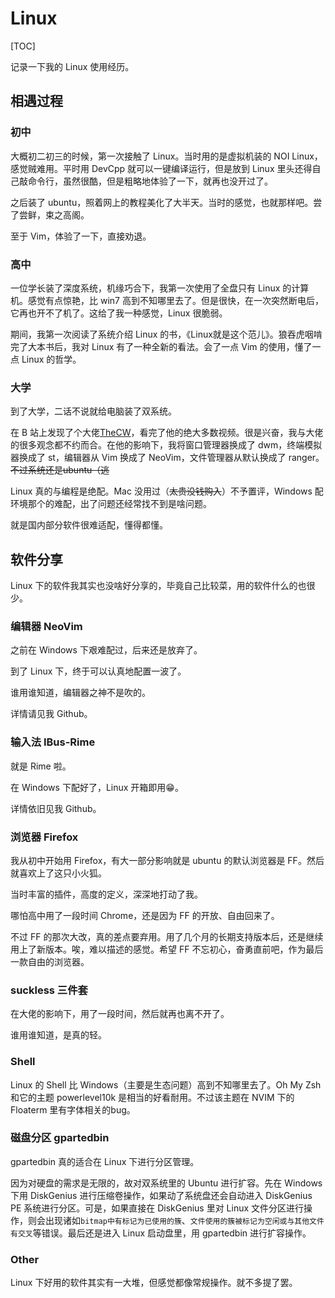 # Linux

[TOC]

记录一下我的 Linux 使用经历。

## 相遇过程

### 初中

大概初二初三的时候，第一次接触了 Linux。当时用的是虚拟机装的 NOI Linux，感觉贼难用。平时用 DevCpp 就可以一键编译运行，但是放到 Linux 里头还得自己敲命令行，虽然很酷，但是粗略地体验了一下，就再也没开过了。

之后装了 ubuntu，照着网上的教程美化了大半天。当时的感觉，也就那样吧。尝了尝鲜，束之高阁。

至于 Vim，体验了一下，直接劝退。

### 高中

一位学长装了深度系统，机缘巧合下，我第一次使用了全盘只有 Linux 的计算机。感觉有点惊艳，比 win7 高到不知哪里去了。但是很快，在一次突然断电后，它再也开不了机了。这给了我一种感觉，Linux 很脆弱。

期间，我第一次阅读了系统介绍 Linux 的书，《Linux就是这个范儿》。狼吞虎咽啃完了大本书后，我对 Linux 有了一种全新的看法。会了一点 Vim 的使用，懂了一点 Linux 的哲学。

### 大学

到了大学，二话不说就给电脑装了双系统。

在 B 站上发现了个大佬[TheCW](https://space.bilibili.com/13081489)，看完了他的绝大多数视频。很是兴奋，我与大佬的很多观念都不约而合。在他的影响下，我将窗口管理器换成了 dwm，终端模拟器换成了 st，编辑器从 Vim 换成了 NeoVim，文件管理器从默认换成了 ranger。~~不过系统还是ubuntu（逃~~

Linux 真的与编程是绝配。Mac 没用过（~~太贵没钱购入~~）不予置评，Windows 配环境那个的难配，出了问题还经常找不到是啥问题。

就是国内部分软件很难适配，懂得都懂。

## 软件分享

Linux 下的软件我其实也没啥好分享的，毕竟自己比较菜，用的软件什么的也很少。

### 编辑器 NeoVim

之前在 Windows 下艰难配过，后来还是放弃了。

到了 Linux 下，终于可以认真地配置一波了。

谁用谁知道，编辑器之神不是吹的。

详情请见我 Github。

### 输入法 IBus-Rime

就是 Rime 啦。

在 Windows 下配好了，Linux 开箱即用😁。

详情依旧见我 Github。

### 浏览器 Firefox

我从初中开始用 Firefox，有大一部分影响就是 ubuntu 的默认浏览器是 FF。然后就喜欢上了这只小火狐。

当时丰富的插件，高度的定义，深深地打动了我。

哪怕高中用了一段时间 Chrome，还是因为 FF 的开放、自由回来了。

不过 FF 的那次大改，真的差点要弃用。用了几个月的长期支持版本后，还是继续用上了新版本。唉，难以描述的感觉。希望 FF 不忘初心，奋勇直前吧，作为最后一款自由的浏览器。

### suckless 三件套

在大佬的影响下，用了一段时间，然后就再也离不开了。

谁用谁知道，是真的轻。

### Shell

Linux 的 Shell 比 Windows（主要是生态问题）高到不知哪里去了。Oh My Zsh 和它的主题 powerlevel10k 是相当的好看耐用。不过该主题在 NVIM 下的 Floaterm 里有字体相关的bug。

### 磁盘分区 gpartedbin

gpartedbin 真的适合在 Linux 下进行分区管理。

因为对硬盘的需求是无限的，故对双系统里的 Ubuntu 进行扩容。先在 Windows 下用 DiskGenius 进行压缩卷操作，如果动了系统盘还会自动进入 DiskGenius PE 系统进行分区。可是，如果直接在 DiskGenius 里对 Linux 文件分区进行操作，则会出现诸如`bitmap中有标记为已使用的簇`、`文件使用的簇被标记为空闲或与其他文件有交叉`等错误。最后还是进入 Linux 启动盘里，用 gpartedbin 进行扩容操作。

### Other

Linux 下好用的软件其实有一大堆，但感觉都像常规操作。就不多提了罢。
